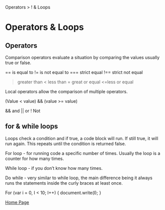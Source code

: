 Operators > ! & Loops

# Operators & Loops

## Operators
Comparison operators evaluate a situation by comparing the values usually true or false.

== is equal to
!= is not equal to
=== strict equal
!== strict not equal
> greater than
< less than
>= great or equal
<=less or equal

Local operators allow the comparison of multiple operators.

(Value < value) && (value >= value)

&& and
|| or
! Not 

## for & while loops
Loops check a condition and if true, a code block will run. If still true, it will run again. This repeats until the condition is returned false. 

For loop - for running code a specific number of times. Usually the loop is a counter for how many times.

While loop - if you don’t know how many times. 

Do while - very similar to while loop, the main difference being it always runs the statements inside the curly braces at least once. 

For (var i = 0, I < 10; I++) {
	document.write(I);
}

[Home Page](README.md)